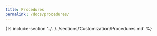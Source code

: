 ```yaml
---
title: Procedures
permalink: /docs/procedures/
---
```


{% include-section '../../../sections/Customization/Procedures.md' %}